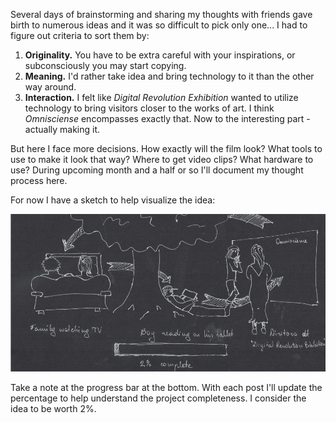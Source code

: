 Several days of brainstorming and sharing my thoughts with friends gave birth to numerous ideas and it was so difficult to pick only one... I had to figure out criteria to sort them by:
1. __Originality.__ You have to be extra careful with your inspirations, or subconsciously you may start copying.
2. __Meaning.__ I'd rather take idea and bring technology to it than the other way around.
3. __Interaction.__ I felt like _Digital Revolution Exhibition_ wanted to utilize technology to bring visitors closer to the works of art.
I think _Omnisciense_ encompasses exactly that. Now to the interesting part - actually making it.

But here I face more decisions. How exactly will the film look? What tools to use to make it look that way? Where to get video clips? What hardware to use? During upcoming month and a half or so I'll document my thought process here.

For now I have a sketch to help visualize the idea:

![Initial sketch](project_images/cover.jpg?raw=true "Initial sketch")

Take a note at the progress bar at the bottom. With each post I'll update the percentage to help understand the project completeness. I consider the idea to be worth 2%.